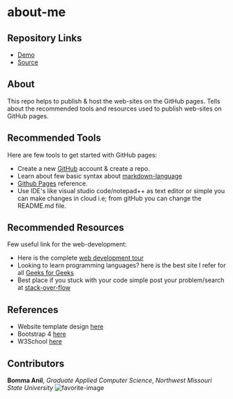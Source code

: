 # about-me

##  Repository Links

  - [Demo](https://anil-bomma.github.io/about-me/)
  - [Source](https://github.com/anil-bomma/about-me)
  
## About

This repo helps to publish & host the web-sites on the GitHub pages. Tells about the recommended tools and resources used to publish web-sites on GitHub pages.

## Recommended Tools

Here are few tools to get started with GitHub pages:

  * Create a new [GitHub](https://github.com/) account & create a repo.
  * Learn about few basic syntax about [markdown-language](https://www.markdownguide.org/basic-syntax/#horizontal-rules)
  * [Github Pages](https://pages.github.com/) reference.
  * Use IDE's like visual studio code/notepad++ as text editor or simple you can make changes in cloud i.e; from gitHub you can change the README.md file.

## Recommended Resources

Few useful link for the web-development:

  * Here is the complete [web development tour](https://coggle.it/diagram/Vz9LvW8byvN0I38x/t/web-development)
  * Looking to learn programming languages? here is the best site I refer for all [Geeks for Geeks](https://www.geeksforgeeks.org/)
  * Best place if you stuck with your code simple post your problem/search at [stack-over-flow](https://stackoverflow.com/)


## References
  
  * Website template design [here](https://www.webfx.com/blog/images/assets/cdn.sixrevisions.com/0134-02_toby_powell.jpg)
  * Bootstrap 4 [here](https://getbootstrap.com/docs/4.0/getting-started/introduction/)
  * W3School [here](https://www.w3schools.com/)
  


## Contributors

**Bomma Anil**, _Graduate Applied Computer Science_, _Northwest Missouri State University_
![favorite-image](https://scontent-ort2-2.xx.fbcdn.net/v/t1.0-9/67137781_2464129446971990_1110139971026550784_n.jpg?_nc_cat=106&_nc_oc=AQncdNumtP2bL3UhQRp4AtPuP9G915b8WtfO02LfYSPGNvfwrOssuL57do0BLHz6NLs&_nc_ht=scontent-ort2-2.xx&oh=2d3dc7e25d08c8a6480c16132b940316&oe=5E118B08 "favorite-image")
